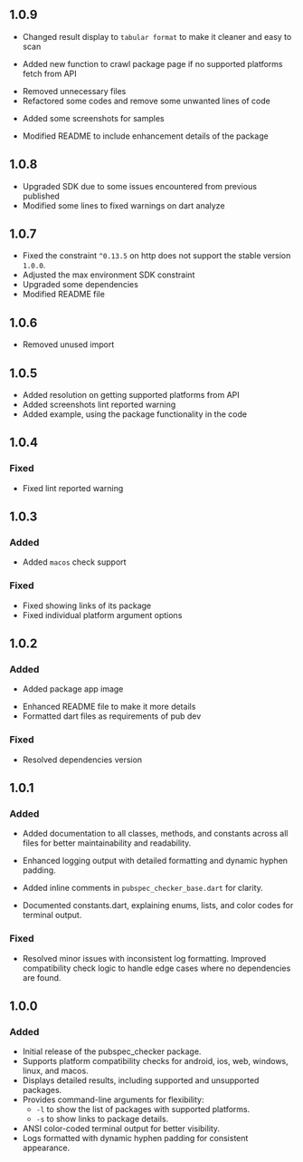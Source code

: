 ## 1.0.9

* Changed result display to `tabular format` to make it cleaner and easy to scan
+ Added new function to crawl package page if no supported platforms fetch from API
- Removed unnecessary files
- Refactored some codes and remove some unwanted lines of code
+ Added some screenshots for samples
* Modified README to include enhancement details of the package


## 1.0.8

* Upgraded SDK due to some issues encountered from previous published
* Modified some lines to fixed warnings on dart analyze

## 1.0.7
* Fixed the constraint `^0.13.5` on http does not support the stable version `1.0.0`.
* Adjusted the max environment SDK constraint
* Upgraded some dependencies
* Modified README file

## 1.0.6
* Removed unused import

## 1.0.5
* Added resolution on getting supported platforms from API
* Added screenshots lint reported warning
* Added example, using the package functionality in the code

## 1.0.4
### Fixed
* Fixed lint reported warning

## 1.0.3
### Added
+ Added `macos` check support
### Fixed
* Fixed showing links of its package
* Fixed individual platform argument options

## 1.0.2
### Added
+ Added package app image
* Enhanced README file to make it more details
* Formatted dart files as requirements of pub dev
### Fixed
* Resolved dependencies version

## 1.0.1
### Added
+ Added documentation to all classes, methods, and constants across all files for better maintainability and readability.
* Enhanced logging output with detailed formatting and dynamic hyphen padding.
+ Added inline comments in `pubspec_checker_base.dart` for clarity.
* Documented constants.dart, explaining enums, lists, and color codes for terminal output.
### Fixed
* Resolved minor issues with inconsistent log formatting.
Improved compatibility check logic to handle edge cases where no dependencies are found.

## 1.0.0
### Added
+ Initial release of the pubspec_checker package.
+ Supports platform compatibility checks for android, ios, web, windows, linux, and macos.
+ Displays detailed results, including supported and unsupported packages.
+ Provides command-line arguments for flexibility:
    - `-l` to show the list of packages with supported platforms.
    - `-s` to show links to package details.
+ ANSI color-coded terminal output for better visibility.
+ Logs formatted with dynamic hyphen padding for consistent appearance.
